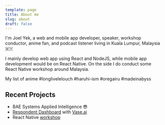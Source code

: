 ```yaml
---
template: page
title: About me
slug: about
draft: false
---
```

I'm Joel Yek, a web and mobile app developer, speaker, workshop conductor, anime fan, and podcast listener living in Kuala Lumpur, Malaysia 🇲🇾

I mainly develop web app using React and NodeJS, while mobile app development would be on React Native. On the side I do conduct some React Native workshop around Malaysia.

My list of anime #longlivelelouch #haruhi-ism #oregairu #madeinabyss

## Recent Projects

* BAE Systems Applied Intelligence 😎
* [Respondent Dashboard](https://getvase.com) with [Vase.ai](https://vase.ai)
* React Native [workshop](https://github.com/joevo2/johor-spending-tracking)
